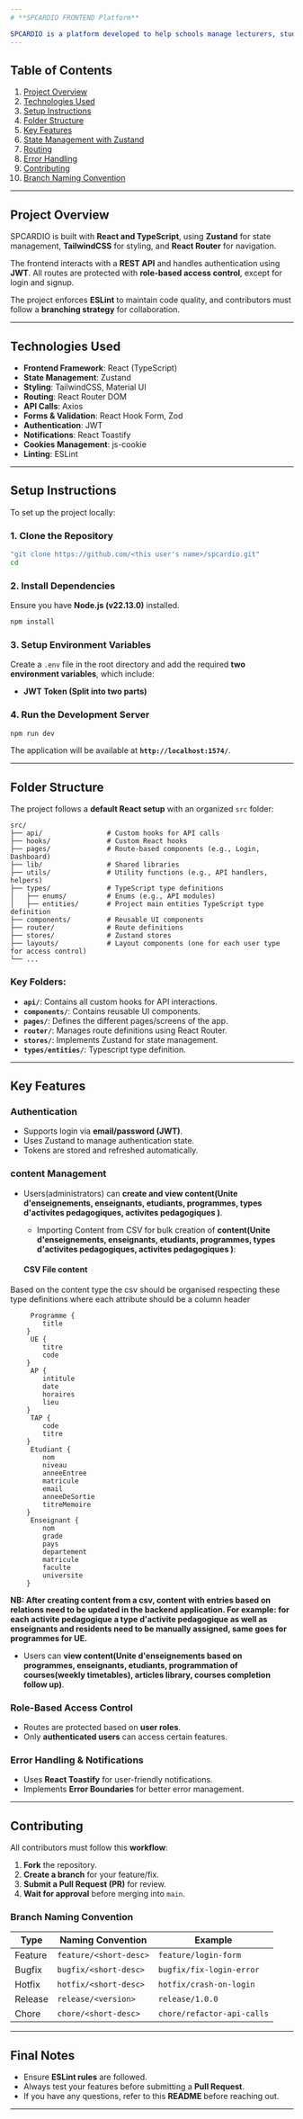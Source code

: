 ```yaml
---
# **SPCARDIO FRONTEND Platform**

SPCARDIO is a platform developed to help schools manage lecturers, students and courses. It offers a variety of functionalities such: view and store weekly time tables, track courses evolution progress, exchange amongs lecturers and students, and manage an educational articles library.
---
```


## **Table of Contents**

1. [Project Overview](#project-overview)
2. [Technologies Used](#technologies-used)
3. [Setup Instructions](#setup-instructions)
4. [Folder Structure](#folder-structure)
5. [Key Features](#key-features)
6. [State Management with Zustand](#state-management-with-zustand)
7. [Routing](#routing)
8. [Error Handling](#error-handling)
9. [Contributing](#contributing)
10. [Branch Naming Convention](#branch-naming-convention)

---

## **Project Overview**

SPCARDIO is built with **React and TypeScript**, using **Zustand** for state management, **TailwindCSS** for styling, and **React Router** for navigation.

The frontend interacts with a **REST API** and handles authentication using **JWT**. All routes are protected with **role-based access control**, except for login and signup.

The project enforces **ESLint** to maintain code quality, and contributors must follow a **branching strategy** for collaboration.

---

## **Technologies Used**

- **Frontend Framework**: React (TypeScript)
- **State Management**: Zustand
- **Styling**: TailwindCSS, Material UI
- **Routing**: React Router DOM
- **API Calls**: Axios
- **Forms & Validation**: React Hook Form, Zod
- **Authentication**: JWT
- **Notifications**: React Toastify
- **Cookies Management**: js-cookie
- **Linting**: ESLint

---

## **Setup Instructions**

To set up the project locally:

### **1. Clone the Repository**

```bash
"git clone https://github.com/<this user's name>/spcardio.git"
cd
```

### **2. Install Dependencies**

Ensure you have **Node.js (v22.13.0)** installed.

```bash
npm install
```

### **3. Setup Environment Variables**

Create a `.env` file in the root directory and add the required **two environment variables**, which include:

- **JWT Token (Split into two parts)**

### **4. Run the Development Server**

```bash
npm run dev
```

The application will be available at **`http://localhost:1574/`**.

---

## **Folder Structure**

The project follows a **default React setup** with an organized `src` folder:

```
src/
├── api/                # Custom hooks for API calls
├── hooks/              # Custom React hooks
├── pages/              # Route-based components (e.g., Login, Dashboard)
├── lib/                # Shared libraries
├── utils/              # Utility functions (e.g., API handlers, helpers)
├── types/              # TypeScript type definitions
│   ├── enums/          # Enums (e.g., API modules)
│   ├── entities/       # Project main entities TypeScript type definition
├── components/         # Reusable UI components
├── router/             # Route definitions
├── stores/             # Zustand stores
├── layouts/            # Layout components (one for each user type for access control)
└── ...
```

### **Key Folders:**

- **`api/`**: Contains all custom hooks for API interactions.
- **`components/`**: Contains reusable UI components.
- **`pages/`**: Defines the different pages/screens of the app.
- **`router/`**: Manages route definitions using React Router.
- **`stores/`**: Implements Zustand for state management.
- **`types/entities/`**: Typescript type definition.

---

## **Key Features**

### **Authentication**

- Supports login via **email/password (JWT)**.
- Uses Zustand to manage authentication state.
- Tokens are stored and refreshed automatically.

### **content Management**

- Users(administrators) can **create and view content(Unite d'enseignements, enseignants, etudiants, programmes, types d'activites pedagogiques, activites pedagogiques )**.

  - Importing Content from CSV for bulk creation of **content(Unite d'enseignements, enseignants, etudiants, programmes, types d'activites pedagogiques, activites pedagogiques )**:

  #### **CSV File content**

Based on the content type the csv should be organised respecting these type definitions where each attribute should be a column header

```
     Programme {
        title
    }
     UE {
        titre
        code
    }
     AP {
        intitule
        date
        horaires
        lieu
    }
     TAP {
        code
        titre
    }
     Etudiant {
        nom
        niveau
        anneeEntree
        matricule
        email
        anneeDeSortie
        titreMemoire
    }
     Enseignant {
        nom
        grade
        pays
        departement
        matricule
        faculte
        universite
    }
```

**NB: After creating content from a csv, content with entries based on relations need to be updated in the backend application. For example: for each activite pedagogique a type d'activite pedagogique as well as enseignants and residents need to be manually assigned, same goes for programmes for UE.**

- Users can **view content(Unite d'enseignements based on programmes, enseignants, etudiants, programmation of courses(weekly timetables), articles library, courses completion follow up)**.

### **Role-Based Access Control**

- Routes are protected based on **user roles**.
- Only **authenticated users** can access certain features.

### **Error Handling & Notifications**

- Uses **React Toastify** for user-friendly notifications.
- Implements **Error Boundaries** for better error management.

---

## **Contributing**

All contributors must follow this **workflow**:

1. **Fork** the repository.
2. **Create a branch** for your feature/fix.
3. **Submit a Pull Request (PR)** for review.
4. **Wait for approval** before merging into `main`.

### **Branch Naming Convention**

| Type    | Naming Convention      | Example                    |
| ------- | ---------------------- | -------------------------- |
| Feature | `feature/<short-desc>` | `feature/login-form`       |
| Bugfix  | `bugfix/<short-desc>`  | `bugfix/fix-login-error`   |
| Hotfix  | `hotfix/<short-desc>`  | `hotfix/crash-on-login`    |
| Release | `release/<version>`    | `release/1.0.0`            |
| Chore   | `chore/<short-desc>`   | `chore/refactor-api-calls` |

---

## **Final Notes**

- Ensure **ESLint rules** are followed.
- Always test your features before submitting a **Pull Request**.
- If you have any questions, refer to this **README** before reaching out.

---
